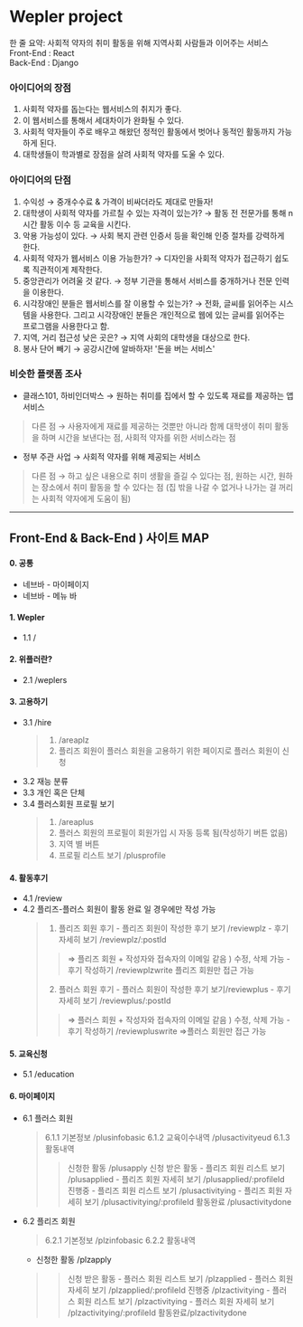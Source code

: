 # Wepler project
한 줄 요약: 사회적 약자의 취미 활동을 위해 지역사회 사람들과 이어주는 서비스   
<string>Front-End : React </string>    
<string>Back-End : Django </string> 


### 아이디어의 장점

1. 사회적 약자를 돕는다는 웹서비스의 취지가 좋다.
2. 이 웹서비스를 통해서 세대차이가 완화될 수 있다.
3. 사회적 약자들이 주로 배우고 해왔던 정적인 활동에서 벗어나 동적인 활동까지 가능하게 된다.
4. 대학생들이 학과별로 장점을 살려 사회적 약자를 도울 수 있다.

### 아이디어의 단점

1. 수익성 → 중개수수료 & 가격이 비싸더라도 제대로 만들자!
2. 대학생이 사회적 약자를 가르칠 수 있는 자격이 있는가? → 활동 전 전문가를 통해 n시간 활동 이수 등 교육을 시킨다.
3. 악용 가능성이 있다. → 사회 복지 관련 인증서 등을 확인해 인증 절차를 강력하게 한다. 
4. 사회적 약자가 웹서비스 이용 가능한가? → 디자인을 사회적 약자가 접근하기 쉽도록 직관적이게 제작한다.
5. 중앙관리가 어려울 것 같다. → 정부 기관을 통해서 서비스를 중개하거나 전문 인력을 이용한다.
6. 시각장애인 분들은 웹서비스를 잘 이용할 수 있는가? → 전화, 글씨를 읽어주는 시스템을 사용한다. 그리고 시각장애인 분들은 개인적으로 웹에 있는 글씨를 읽어주는 프로그램을 사용한다고 함.
7. 지역, 거리 접근성 낮은 곳은? → 지역 사회의 대학생을 대상으로 한다. 
8. 봉사 단어 빼기 → 공강시간에 알바하자! '돈을 버는 서비스'

### 비슷한 플랫폼 조사
- 클래스101, 하비인더박스 → 원하는 취미를 집에서 할 수 있도록 재료를 제공하는 앱 서비스
> 다른 점 → 사용자에게 재료를 제공하는 것뿐만 아니라 함께 대학생이 취미 활동을 하며 시간을 보낸다는 점, 사회적 약자를 위한 서비스라는 점 

- 정부 주관 사업 → 사회적 약자를 위해 제공되는 서비스
> 다른 점 → 하고 싶은 내용으로 취미 생활을 즐길 수 있다는 점,  원하는 시간, 원하는 장소에서 취미 활동을 할 수 있다는 점 (집 밖을 나갈 수 없거나 나가는 걸 꺼리는 사회적 약자에게 도움이 됨)

---------
## Front-End & Back-End ) 사이트 MAP
#### 0. 공통
- 네브바 - 마이페이지
- 네브바 - 메뉴 바
#### 1. Wepler
- 1.1 /
#### 2. 위플러란?
- 2.1 /weplers
#### 3. 고용하기
- 3.1 /hire
    > 1. /areaplz
    > 2. 플리즈 회원이 플러스 회원을 고용하기 위한 페이지로 플러스 회원이 신청
- 3.2 재능 분류
- 3.3 개인 혹은 단체
- 3.4 플러스회원 프로필 보기
    > 1. /areaplus
    > 2. 플러스 회원의 프로필이 회원가입 시 자동 등록 됨(작성하기 버튼 없음)
    > 3. 지역 별 버튼
    > 4.  프로필 리스트 보기 /plusprofile
#### 4. 활동후기
- 4.1 /review
- 4.2 플리즈-플러스 회원이 활동 완료 일 경우에만 작성 가능
    > 1. 플리즈 회원 후기 
        - 플리즈 회원이 작성한 후기 보기 /reviewplz
        - 후기 자세히 보기 /reviewplz/:postId
    >   > ⇒ 플리즈 회원 + 작성자와 접속자의 이메일 같음 ) 수정, 삭제 가능
        - 후기 작성하기 /reviewplzwrite
    >   > 플리즈 회원만 접근 가능
    > 2. 플러스 회원 후기
        - 플러스 회원이 작성한 후기 보기/reviewplus
        - 후기 자세히 보기 /reviewplus/:postId
    >   > ⇒ 플러스 회원 + 작성자와 접속자의 이메일 같음 ) 수정, 삭제 가능
        - 후기 작성하기 /reviewpluswrite
    >   > ⇒플러스 회원만 접근 가능
#### 5. 교육신청
- 5.1 /education
#### 6. 마이페이지
- 6.1 플러스 회원
    > 6.1.1 기본정보 /plusinfobasic
    > 6.1.2 교육이수내역 /plusactivityeud
    > 6.1.3 활동내역
    >   > 신청한 활동 /plusapply
    >   > 신청 받은 활동
        - 플리즈 회원 리스트 보기 /plusapplied
        - 플리즈 회원 자세히 보기 /plusapplied/:profileId
    >   > 진행중 
        - 플리즈 회원 리스트 보기 /plusactivitying
        - 플리즈 회원 자세히 보기 /plusactivitying/:profileId
    >   > 활동완료 /plusactivitydone
- 6.2 플리즈 회원 
    > 6.2.1 기본정보 /plzinfobasic
    > 6.2.2 활동내역
    - 신청한 활동 /plzapply
    >   > 신청 받은 활동
        - 플러스 회원 리스트 보기 /plzapplied
        - 플러스 회원 자세히 보기 /plzapplied/:profileId
    >   > 진행중 /plzactivitying
        - 플러스 회원 리스트 보기 /plzactivitying
        - 플러스 회원 자세히 보기 /plzactivitying/:profileId
    >   > 활동완료/plzactivitydone
